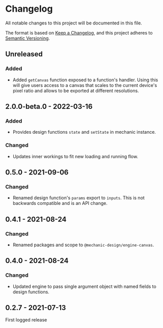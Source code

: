 # Changelog

All notable changes to this project will be documented in this file.

The format is based on [Keep a Changelog](https://keepachangelog.com/en/1.0.0/),
and this project adheres to [Semantic Versioning](https://semver.org/spec/v2.0.0.html).

## Unreleased

### Added

- Added `getCanvas` function exposed to a function's handler. Using this will give users access to a canvas that scales to the current device's pixel ratio and allows to be exported at different resolutions.

## 2.0.0-beta.0 - 2022-03-16

### Added

- Provides design functions `state` and `setState` in mechanic instance.

### Changed

- Updates inner workings to fit new loading and running flow.

## 0.5.0 - 2021-09-06

### Changed

- Renamed design function's `params` export to `inputs`. This is not backwards compatible and is an API change.

## 0.4.1 - 2021-08-24

### Changed

- Renamed packages and scope to `@mechanic-design/engine-canvas`.

## 0.4.0 - 2021-08-24

### Changed

- Updated engine to pass single argument object with named fields to design functions.

## 0.2.7 - 2021-07-13

First logged release
